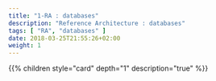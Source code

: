 ```yaml
---
title: "1-RA : databases"
description: "Reference Architecture : databases"
tags: [ "RA", "databases" ]
date: 2018-03-25T21:55:26+02:00
weight: 1
---
```

{{% children style="card" depth="1"  description="true" %}}
